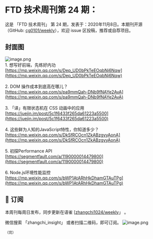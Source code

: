 # FTD 技术周刊第 24 期：
这是 「FTD 技术周刊」 第 24 期，发表于：2020年11月8日。本期刊开源（GitHub: [cg0101/weekly](https://github.com/cg0101/weekly)），欢迎 issue 区投稿，推荐或自荐项目。
## 封面图


![image.png](https://cdn.nlark.com/yuque/0/2020/png/132503/1605587152441-8421df8e-291b-4036-9705-c9577674b306.png#height=811&id=fPiqY&margin=%5Bobject%20Object%5D&name=image.png&originHeight=811&originWidth=1080&originalType=binary&size=2728482&status=done&style=none&width=1080)<br />1. 想写好前端，先练好内功<br />[https://mp.weixin.qq.com/s/Dep_UD0bPkTeEOqbNj6Nqw](https://mp.weixin.qq.com/s/Dep_UD0bPkTeEOqbNj6Nqw)<br />
<br />2. DOM 操作成本到底高在哪儿？<br />[https://mp.weixin.qq.com/s/pa9mmQah-DNb9fNAYe2AvA](https://mp.weixin.qq.com/s/pa9mmQah-DNb9fNAYe2AvA)<br />
<br />3. 「译」有限状态机在 CSS 动画中的应用<br />[https://juejin.im/post/5c1f6433f265da61223a5500](https://juejin.im/post/5c1f6433f265da61223a5500)<br />
<br />4. 这些鲜为人知的JavaScript特性，你知道多少？<br />[https://mp.weixin.qq.com/s/DkSfRCOcn1ZkABzgyyAonA](https://mp.weixin.qq.com/s/DkSfRCOcn1ZkABzgyyAonA)<br />
<br />5. 初探Performance API<br />[https://segmentfault.com/a/1190000014479800](https://segmentfault.com/a/1190000014479800)<br />
<br />6. Node.js环境性能监控<br />[https://mp.weixin.qq.com/s/bWP1AtARhHkDhamGTAuTPg](https://mp.weixin.qq.com/s/bWP1AtARhHkDhamGTAuTPg)



## 📅 订阅
本周刊每周日发布，同步更新在语雀 [[zhangchi1024/weekly](https://www.yuque.com/zhangchi1024/weekly)」 。


微信搜索 「zhangchi_insight」 或者扫描二维码，即可订阅。
    ![image.png](https://cdn.nlark.com/yuque/0/2021/jpeg/132503/1640750963398-e8538e9e-6b96-46f7-abff-c93b56bdd377.jpeg?x-oss-process=image%2Fwatermark%2Ctype_d3F5LW1pY3JvaGVp%2Csize_36%2Ctext_5byg6amw%2Ccolor_FFFFFF%2Cshadow_50%2Ct_80%2Cg_se%2Cx_10%2Cy_10%2Fresize%2Cw_426%2Climit_0)
    
    （完）